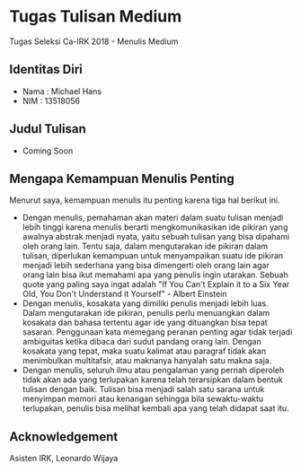 # Tugas Tulisan Medium
Tugas Seleksi Ca-IRK 2018 - Menulis Medium

## Identitas Diri
- Nama  : Michael Hans
- NIM   : 13518056

## Judul Tulisan
- Coming Soon

## Mengapa Kemampuan Menulis Penting
Menurut saya, kemampuan menulis itu penting karena tiga hal berikut ini.
- Dengan menulis, pemahaman akan materi dalam suatu tulisan menjadi lebih tinggi karena menulis berarti mengkomunikasikan ide pikiran yang awalnya abstrak menjadi nyata, yaitu sebuah tulisan yang bisa dipahami oleh orang lain. Tentu saja, dalam mengutarakan ide pikiran dalam tulisan, diperlukan kemampuan untuk menyampaikan suatu ide pikiran menjadi lebih sederhana yang bisa dimengerti oleh orang lain agar orang lain bisa ikut memahami apa yang penulis ingin utarakan. Sebuah quote yang paling saya ingat adalah "If You Can't Explain it to a Six Year Old, You Don't Understand it Yourself" - Albert Einstein
- Dengan menulis, kosakata yang dimiliki penulis menjadi lebih luas. Dalam mengutarakan ide pikiran, penulis perlu menuangkan dalam kosakata dan bahasa tertentu agar ide yang dituangkan bisa tepat sasaran. Penggunaan kata memegang peranan penting agar tidak terjadi ambiguitas ketika dibaca dari sudut pandang orang lain. Dengan kosakata yang tepat, maka suatu kalimat atau paragraf tidak akan menimbulkan multitafsir, atau maknanya hanyalah satu makna saja.
- Dengan menulis, seluruh ilmu atau pengalaman yang pernah diperoleh tidak akan ada yang terlupakan karena telah terarsipkan dalam bentuk tulisan dengan baik. Tulisan bisa menjadi salah satu sarana untuk menyimpan memori atau kenangan sehingga bila sewaktu-waktu terlupakan, penulis bisa melihat kembali apa yang telah didapat saat itu.

## Acknowledgement
Asisten IRK, Leonardo Wijaya
